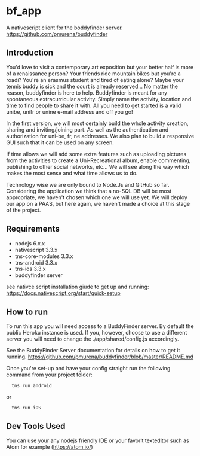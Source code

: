 # bf_app
A nativescript client for the boddyfinder server.
      https://github.com/pmurena/buddyfinder
## Introduction
You'd love to visit a contemporary art exposition but your better half is more of a renaissance person? Your friends ride mountain bikes but you're a roadi? You're an erasmus student and tired of eating alone? Maybe your tennis buddy is sick and the court is already reserved... No matter the reason, buddyfinder is here to help. Buddyfinder is meant for any spontaneous extracurricular activity. Simply name the activity, location and time to find people to share it with. All you need to get started is a valid unibe, unifr or unine e-mail address and off you go!

In the first version, we will most certainly build the whole activity creation, sharing and inviting/joining part. As well as the authentication and authorization for uni-be, fr, ne addresses. We also plan to build a responsive GUI such that it can be used on any screen.

If time allows we will add some extra features such as uploading pictures from the activities to create a Uni-Recreational album, enable commenting, publishing to other social networks, etc... We will see along the way which makes the most sense and what time allows us to do.

Technology wise we are only bound to Node.Js and GitHub so far. Considering the application we think that a no-SQL DB will be most appropriate, we haven't chosen which one we will use yet. We will deploy our app on a PAAS, but here again, we haven't made a choice at this stage of the project.

## Requirements
- nodejs 6.x.x
- nativescript 3.3.x
- tns-core-modules 3.3.x
- tns-android 3.3.x
- tns-ios 3.3.x
- buddyfinder server

see nativce script installation giude to get up and running: https://docs.nativescript.org/start/quick-setup

## How to run
To run this app you will need access to a BuddyFinder server. By default the public Heroku instance is used. If you, however, choose to use a different server you will need to change the ./app/shared/config.js accordingly. 

See the BuddyFinder Server documentation for details on how to get it running. https://github.com/pmurena/buddyfinder/blob/master/README.md

Once you're set-up and have your config straight run the following command from your project folder:

      tns run android
or

      tns run iOS

## Dev Tools Used
You can use your any nodejs friendly IDE or your favorit texteditor such as Atom for example (https://atom.io/)
